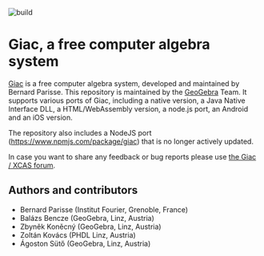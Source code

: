 ![build](https://github.com/kovzol/giac-1/actions/workflows/build.yml/badge.svg)

# Giac, a free computer algebra system #

[Giac](http://www-fourier.ujf-grenoble.fr/~parisse/giac.html) is a free
computer algebra system, developed and maintained by Bernard Parisse.
This repository is maintained by the [GeoGebra](https://www.geogebra.org)
Team. It supports various ports of Giac, including a native version, a
Java Native Interface DLL, a HTML/WebAssembly version, a node.js port,
an Android and an iOS version.

The repository also includes a NodeJS port (https://www.npmjs.com/package/giac) that is no longer actively updated.

In case you want to share any feedback or bug reports please use [the Giac / XCAS forum](https://xcas.univ-grenoble-alpes.fr/forum/).

## Authors and contributors

* Bernard Parisse (Institut Fourier, Grenoble, France)
* Balázs Bencze (GeoGebra, Linz, Austria)
* Zbyněk Koněcný (GeoGebra, Linz, Austria)
* Zoltán Kovács (PHDL Linz, Austria)
* Ágoston Sütő (GeoGebra, Linz, Austria)

